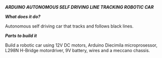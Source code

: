 ***ARDUINO AUTONOMOUS SELF DRIVING LINE TRACKING ROBOTIC CAR***

***What does it do?***

Autonomous self driving car that tracks and follows black lines.

***Parts to build it***

Build a robotic car using 12V DC motors, Arduino Diecimila microprosessor, L298N H-Bridge motordriver, 9V battery, wires and a meccano chassis. 

